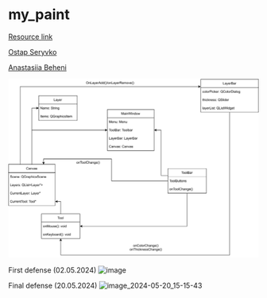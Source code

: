 # my_paint

[Resource link](https://docs.google.com/document/d/1jOx7KvZJx4Yys-XaVQXChPZYJezrX_Bw-L8gU99S9Mc/edit)

[Ostap Seryvko](https://github.com/redn1nja)

[Anastasiia Beheni](https://github.com/beheni)

![UML](data/diagram.svg)

First defense (02.05.2024)
![image](https://github.com/beheni/my_paint/assets/92575534/d7ea645c-b0e9-4436-8bf1-ff4d1655ea23)


Final defense (20.05.2024)
![image_2024-05-20_15-15-43](https://github.com/beheni/my_paint/assets/92575534/b661e203-ca7e-482e-874f-a6ec2c0db7b3)


